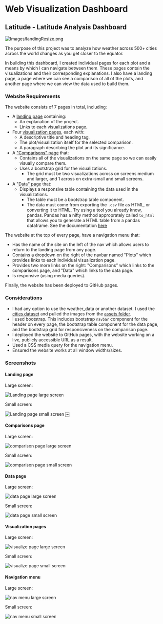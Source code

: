 # Web Visualization Dashboard

## Latitude - Latitude Analysis Dashboard 
![Images/landingResize.png](Images/landingResize.png)

The purpose of this project was to analyze how weather across 500+ cities across the world changes as you get closer to the equator.

In building this dashboard, I created individual pages for each plot and a means by which I can navigate between them. These pages contain the visualizations and their corresponding explanations. I also have a landing page, a page where we can see a comparison of all of the plots, and another page where we can view the data used to build them.

### Website Requirements

The website consists of 7 pages in total, including:

* A [landing page](#landing-page) containing:
  * An explanation of the project.
  * Links to each visualizations page.
* Four [visualization pages](#visualization-pages), each with:
  * A descriptive title and heading tag.
  * The plot/visualization itself for the selected comparison.
  * A paragraph describing the plot and its significance.
* A ["Comparisons" page](#comparisons-page) that:
  * Contains all of the visualizations on the same page so we can easily visually compare them.
  * Uses a bootstrap grid for the visualizations.
    * The grid must be two visualizations across on screens medium and larger, and 1 across on extra-small and small screens.
* A ["Data" page](#data-page) that:
  * Displays a responsive table containing the data used in the visualizations.
    * The table must be a bootstrap table component.
    * The data must come from exporting the `.csv` file as HTML, or converting it to HTML. Try using a tool you already know, pandas. Pandas has a nifty method approprately called `to_html` that allows you to generate a HTML table from a pandas dataframe. See the documentation [here](https://pandas.pydata.org/pandas-docs/version/0.17.0/generated/pandas.DataFrame.to_html.html)

The website at the top of every page, have a navigation menu that:

* Has the name of the site on the left of the nav which allows users to return to the landing page from any page.
* Contains a dropdown on the right of the navbar named "Plots" which provides links to each individual visualization page.
* Provides two more links on the right: "Comparisons" which links to the comparisons page, and "Data" which links to the data page.
* Is responsive (using media queries).

Finally, the website has been deployed to GitHub pages.

### Considerations

* I had any option to use the weather_data or another dataset. I used the [cities dataset](Resources/cities.csv) and pulled the images from the [assets folder](Resources/assets).
* I used bootstrap. This includes bootstrap `navbar` component for the header on every page, the bootstrap table component for the data page, and the bootstrap grid for responsiveness on the comparison page.
* I deployed the website to GitHub pages, with the website working on a live, publicly accessible URL as a result.
* Used a CSS media query for the navigation menu.
* Ensured the website works at all window widths/sizes. 

### Screenshots

#### Landing page

Large screen:

![Landing page large screen](Images/landing-lg.png)

Small screen:

![Landing page small screen](Images/landing-sm.png)
￼

#### Comparisons page

Large screen:

![comparison page large screen](Images/comparison-lg.png)

Small screen:

![comparison page small screen](Images/comparison-sm.png)

#### Data page

Large screen:

![data page large screen](Images/data-lg.png)

Small screen:

![data page small screen](Images/data-sm.png)

#### Visualization pages

Large screen:

![visualize page large screen](Images/visualize-lg.png)

Small screen:

![visualize page small screen](Images/visualize-sm.png)

#### Navigation menu

Large screen:

![nav menu large screen](Images/nav-lg.png)

Small screen:

![nav menu small screen](Images/nav-sm.png)
